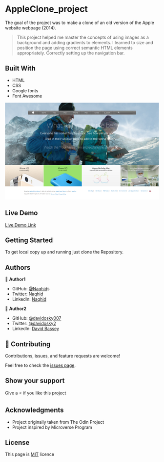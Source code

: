 # AppleClone_project


The goal of the project was to make a clone of an old version of the Apple website webpage (2014).

> This project helped me master the concepts of using images as a background and adding gradients to elements.
> I learned to size and position the page using correct semantic HTML elements appropriately.
> Correctly setting up the navigation bar.


## Built With
- HTML
- CSS
- Google fonts
- Font Awesome

 <img src="./images/project-screen.jpg"> 


## Live Demo

[Live Demo Link](https://naqhid.github.io/AppleClone_project/)

## Getting Started

To get local copy up and running just clone the Repository.

## Authors

:bust_in_silhouette: **Author1**

- GitHub: [@Naqhid](https://github.com/Naqhid)s
- Twitter: [Naqhid](https://twitter.com/naqhid)
- LinkedIn: [Naqhid](https://www.linkedin.com/in/mohammed-naqhid-ab3080189/)

:bust_in_silhouette: **Author2**

- GitHub: [@davidosky007](https://github.com/davidosky007)
- Twitter: [@davidosky2](https://twitter.com/Davidosky2)
- LinkedIn: [David Bassey](https://www.linkedin.com/in/david-bassey-2b9671199/)

## :handshake: Contributing

Contributions, issues, and feature requests are welcome!

Feel free to check the [issues page](https://github.com/Naqhid/AppleClone_project/issues).

## Show your support

Give a :star: if you like this project

## Acknowledgments

- Project originally taken from The Odin Project
- Project inspired by Microverse Program

## License

This page is [MIT](https://github.com/davidosky007) licence
